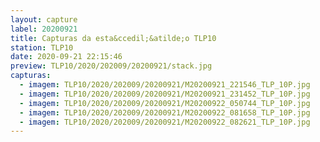 ```yaml
---
layout: capture
label: 20200921
title: Capturas da esta&ccedil;&atilde;o TLP10
station: TLP10
date: 2020-09-21 22:15:46
preview: TLP10/2020/202009/20200921/stack.jpg
capturas:
  - imagem: TLP10/2020/202009/20200921/M20200921_221546_TLP_10P.jpg
  - imagem: TLP10/2020/202009/20200921/M20200921_231452_TLP_10P.jpg
  - imagem: TLP10/2020/202009/20200921/M20200922_050744_TLP_10P.jpg
  - imagem: TLP10/2020/202009/20200921/M20200922_081658_TLP_10P.jpg
  - imagem: TLP10/2020/202009/20200921/M20200922_082621_TLP_10P.jpg
---
```

